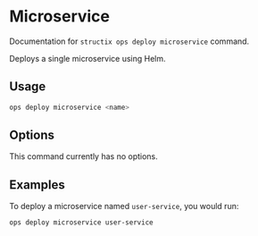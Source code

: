 # Microservice

Documentation for `structix ops deploy microservice` command.

Deploys a single microservice using Helm.

## Usage

```bash
ops deploy microservice <name>
```

## Options

This command currently has no options.

## Examples

To deploy a microservice named `user-service`, you would run:

```bash
ops deploy microservice user-service
```
